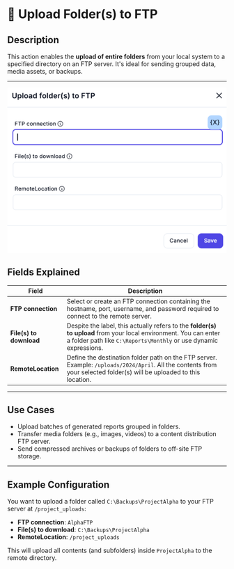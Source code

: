 # 📁 Upload Folder(s) to FTP

## Description

This action enables the **upload of entire folders** from your local system to a specified directory on an FTP server. It's ideal for sending grouped data, media assets, or backups.

---
![Upload Folder to FTP](../../assests/app-integrations/assests%20ftp/upload-folder(s)-ftp.png)

## Fields Explained

| Field | Description |
|-------|-------------|
| **FTP connection** | Select or create an FTP connection containing the hostname, port, username, and password required to connect to the remote server. |
| **File(s) to download** | Despite the label, this actually refers to the **folder(s) to upload** from your local environment. You can enter a folder path like `C:\Reports\Monthly` or use dynamic expressions. |
| **RemoteLocation** | Define the destination folder path on the FTP server. Example: `/uploads/2024/April`. All the contents from your selected folder(s) will be uploaded to this location. |

---

## Use Cases

- Upload batches of generated reports grouped in folders.
- Transfer media folders (e.g., images, videos) to a content distribution FTP server.
- Send compressed archives or backups of folders to off-site FTP storage.

---

## Example Configuration

You want to upload a folder called `C:\Backups\ProjectAlpha` to your FTP server at `/project_uploads`:

- **FTP connection**: `AlphaFTP`
- **File(s) to download**: `C:\Backups\ProjectAlpha`
- **RemoteLocation**: `/project_uploads`

This will upload all contents (and subfolders) inside `ProjectAlpha` to the remote directory.
